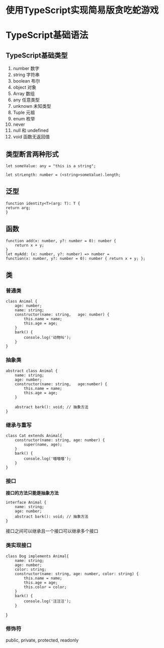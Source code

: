 # 使用TypeScript实现简易版贪吃蛇游戏
# TypeScript基础语法
## TypeScript基础类型
1. number 数字
2. string 字符串
3. boolean 布尔
4. object 对象
5. Array 数组
6. any 任意类型
7. unknown 未知类型
8. Tuple 元祖
9. enum 枚举
10. never
11. null 和 undefined
12. void 函数无返回值

## 类型断言两种形式
    let someValue: any = "this is a string";

    let strLength: number = (<string>someValue).length;

## 泛型
    function identity<T>(arg: T): T {
    return arg;
    }

## 函数
    function add(x: number, y?: number = 0): number {
        return x + y;
    }
    let myAdd: (x: number, y?: number) => number =
    function(x: number, y?: number = 0): number { return x + y; };

## 类
### 普通类
    class Animal {
        age: number;
        name: string;
        constructor(name: string,   age: number) {
            this.name = name;
            this.age = age;
        }
        bark() {
            console.log('动物叫');
        }
    }
### 抽象类
    abstract class Animal {
        name: string;
        age: number;
        constructor(name: string,   age:number) {
            this.name = name;
            this.age = age;
        }

        abstract bark(): void; // 抽象方法
    }

### 继承与重写
    class Cat extends Animal{
        constructor(name: string, age: number) {
            super(name, age);
        }
        bark() {
            console.log('喵喵喵');
        }
    }

### 接口
**接口的方法只能是抽象方法**

    interface Animal {
        name: string;
        age: number;
        abstract bark(): void; // 抽象方法
    }

接口之间可以继承且一个接口可以继承多个接口

### 类实现接口
    class Dog implements Animal{
        name: string;
        age: number;
        color: string;
        constructor(name: string, age: number, color: string) {
            this.name = name;
            this.age = age;
            this.color = color;
        }
        bark() {
            console.log('汪汪汪');
        }
}

### 修饰符
public, private, protected, readonly